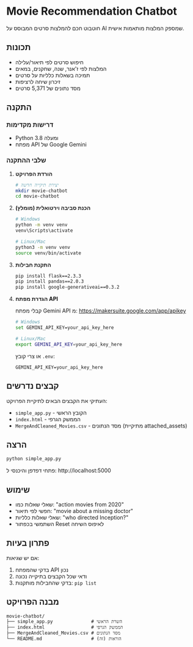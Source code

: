 # Movie Recommendation Chatbot

חוטבוט חכם להמלצות סרטים המבוסס על AI שמספק המלצות מותאמות אישית.

## תכונות

- חיפוש סרטים לפי תיאור/עלילה
- המלצות לפי ז'אנר, שנה, שחקנים, במאים
- תמיכה בשאלות כלליות על סרטים
- זיכרון שיחה לרציפות
- מסד נתונים של 5,371 סרטים

## התקנה

### דרישות מקדימות
- Python 3.8 ומעלה
- מפתח API של Google Gemini

### שלבי ההתקנה

1. **הורדת הפרויקט**
   ```bash
   # יצירת תיקייה חדשה
   mkdir movie-chatbot
   cd movie-chatbot
   ```

2. **הכנת סביבה וירטואלית (מומלץ)**
   ```bash
   # Windows
   python -m venv venv
   venv\Scripts\activate

   # Linux/Mac
   python3 -m venv venv
   source venv/bin/activate
   ```

3. **התקנת חבילות**
   ```bash
   pip install flask==2.3.3
   pip install pandas==2.0.3
   pip install google-generativeai==0.3.2
   ```

4. **הגדרת מפתח API**
   
   קבלי מפתח Gemini API מ: https://makersuite.google.com/app/apikey
   
   ```bash
   # Windows
   set GEMINI_API_KEY=your_api_key_here

   # Linux/Mac
   export GEMINI_API_KEY=your_api_key_here
   ```

   או צרי קובץ `.env`:
   ```
   GEMINI_API_KEY=your_api_key_here
   ```

## קבצים נדרשים

העתיקי את הקבצים הבאים לתיקיית הפרויקט:
- `simple_app.py` - הקובץ הראשי
- `index.html` - הממשק הגרפי
- `MergeAndCleaned_Movies.csv` - מסד הנתונים (מתיקיית attached_assets)

## הרצה

```bash
python simple_app.py
```

פתחי דפדפן והיכנסי ל: http://localhost:5000

## שימוש

- שאלי שאלות כמו: "action movies from 2020"
- חפשי לפי תיאור: "movie about a missing doctor"
- שאלי שאלות כלליות: "who directed Inception?"
- השתמשי בכפתור Reset לאיפוס השיחה

## פתרון בעיות

אם יש שגיאות:
1. בדקי שהמפתח API נכון
2. ודאי שכל הקבצים בתיקייה נכונה
3. בדקי שהחבילות מותקנות: `pip list`

## מבנה הפרויקט

```
movie-chatbot/
├── simple_app.py              # השרת הראשי
├── index.html                 # הממשק הגרפי
├── MergeAndCleaned_Movies.csv # מסד הנתונים
└── README.md                  # הוראות (זה)
```